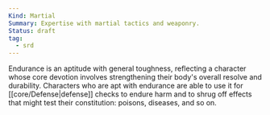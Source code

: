 ```yaml
---
Kind: Martial
Summary: Expertise with martial tactics and weaponry.
Status: draft
tag:
  - srd
---
```

Endurance is an aptitude with general toughness, reflecting a character whose core devotion involves strengthening their body's overall resolve and durability. Characters who are apt with endurance are able to use it for [[core/Defense|defense]] checks to endure harm and to shrug off effects that might test their constitution: poisons, diseases, and so on.